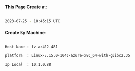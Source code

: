 
   
#### This Page Create at:

```bash

2023-07-25 - 10:45:15 UTC

```

#### Create By Machine:

```bash

Host Name : fv-az422-481

platform  : Linux-5.15.0-1041-azure-x86_64-with-glibc2.35

Ip Local  : 10.1.0.88

```


